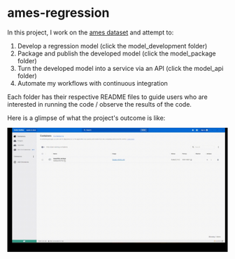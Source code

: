 # ames-regression

In this project, I work on the [ames dataset]((https://www.kaggle.com/competitions/house-prices-advanced-regression-techniques/data)) and attempt to:
1) Develop a regression model (click the model_development folder)
2) Package and publish the developed model (click the model_package folder)
3) Turn the developed model into a service via an API (click the model_api folder)
4) Automate my workflows with continuous integration

Each folder has their respective README files to guide users who are interested in running the code / observe the results of the code.

Here is a glimpse of what the project's outcome is like:

<p align="center">
    <img src="sample_usecase.gif">
</p>